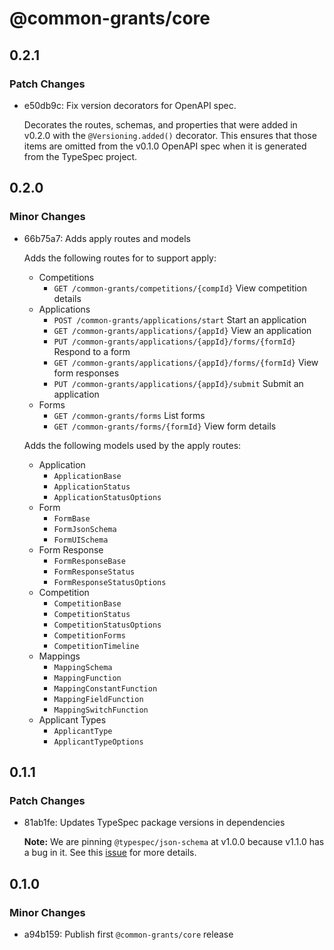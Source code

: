 # @common-grants/core

## 0.2.1

### Patch Changes

- e50db9c: Fix version decorators for OpenAPI spec.

  Decorates the routes, schemas, and properties that were added in v0.2.0 with the `@Versioning.added()` decorator. This ensures that those items are omitted from the v0.1.0 OpenAPI spec when it is generated from the TypeSpec project.

## 0.2.0

### Minor Changes

- 66b75a7: Adds apply routes and models

  Adds the following routes for to support apply:

  - Competitions
    - `GET /common-grants/competitions/{compId}` View competition details
  - Applications
    - `POST /common-grants/applications/start` Start an application
    - `GET /common-grants/applications/{appId}` View an application
    - `PUT /common-grants/applications/{appId}/forms/{formId}` Respond to a form
    - `GET /common-grants/applications/{appId}/forms/{formId}` View form responses
    - `PUT /common-grants/applications/{appId}/submit` Submit an application
  - Forms
    - `GET /common-grants/forms` List forms
    - `GET /common-grants/forms/{formId}` View form details

  Adds the following models used by the apply routes:

  - Application
    - `ApplicationBase`
    - `ApplicationStatus`
    - `ApplicationStatusOptions`
  - Form
    - `FormBase`
    - `FormJsonSchema`
    - `FormUISchema`
  - Form Response
    - `FormResponseBase`
    - `FormResponseStatus`
    - `FormResponseStatusOptions`
  - Competition
    - `CompetitionBase`
    - `CompetitionStatus`
    - `CompetitionStatusOptions`
    - `CompetitionForms`
    - `CompetitionTimeline`
  - Mappings
    - `MappingSchema`
    - `MappingFunction`
    - `MappingConstantFunction`
    - `MappingFieldFunction`
    - `MappingSwitchFunction`
  - Applicant Types
    - `ApplicantType`
    - `ApplicantTypeOptions`

## 0.1.1

### Patch Changes

- 81ab1fe: Updates TypeSpec package versions in dependencies

  **Note:** We are pinning `@typespec/json-schema` at v1.0.0 because v1.1.0 has a bug in it. See this [issue](https://github.com/microsoft/typespec/issues/7828) for more details.

## 0.1.0

### Minor Changes

- a94b159: Publish first `@common-grants/core` release
